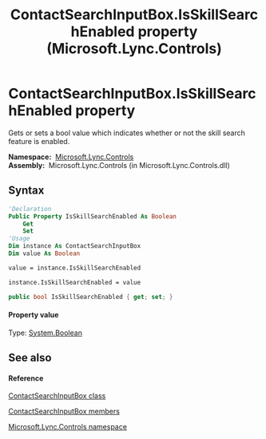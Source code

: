 ﻿---
title: ContactSearchInputBox.IsSkillSearchEnabled property  (Microsoft.Lync.Controls)
TOCTitle: 'IsSkillSearchEnabled property '
ms:assetid: P:Microsoft.Lync.Controls.ContactSearchInputBox.IsSkillSearchEnabled_DI_3_UC_OCS14MrefLyncWPF
ms:mtpsurl: https://msdn.microsoft.com/en-us/library/microsoft.lync.controls.contactsearchinputbox.isskillsearchenabled_di_3_uc_ocs14mreflyncwpf(v=office.15)
ms:contentKeyID: 48598572
ms.date: 07/28/2014
mtps_version: v=office.15
f1_keywords:
- Microsoft.Lync.Controls.ContactSearchInputBox.IsSkillSearchEnabled
dev_langs:
- CSharp
- JScript
- VB
- other
---

# ContactSearchInputBox.IsSkillSearchEnabled property

Gets or sets a bool value which indicates whether or not the skill search feature is enabled.

**Namespace:**  [Microsoft.Lync.Controls](microsoft-lync-controls-namespace_1.md)  
**Assembly:**  Microsoft.Lync.Controls (in Microsoft.Lync.Controls.dll)

## Syntax

``` vb
'Declaration
Public Property IsSkillSearchEnabled As Boolean
    Get
    Set
'Usage
Dim instance As ContactSearchInputBox
Dim value As Boolean

value = instance.IsSkillSearchEnabled

instance.IsSkillSearchEnabled = value
```

``` csharp
public bool IsSkillSearchEnabled { get; set; }
```

#### Property value

Type: [System.Boolean](http://msdn2.microsoft.com/en-us/library/a28wyd50)  

## See also

#### Reference

[ContactSearchInputBox class](contactsearchinputbox-class-microsoft-lync-controls_1.md)

[ContactSearchInputBox members](contactsearchinputbox-members-microsoft-lync-controls_1.md)

[Microsoft.Lync.Controls namespace](microsoft-lync-controls-namespace_1.md)

